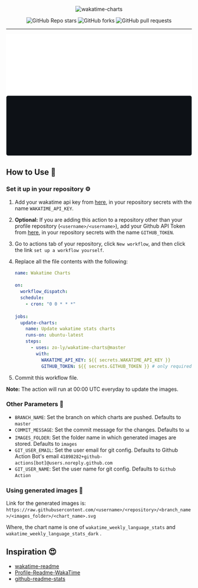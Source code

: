 <div align="center">

![wakatime-charts](https://socialify.git.ci/dvjn/wakatime-charts/image?description=1&font=Inter&owner=1&pattern=Charlie%20Brown&theme=Light "wakatime charts")

![GitHub Repo stars](https://img.shields.io/github/stars/dvjn/wakatime-charts?color=%23dfb317&style=for-the-badge "Github Repo stars")
![GitHub forks](https://img.shields.io/github/forks/dvjn/wakatime-charts?color=%2397ca00&style=for-the-badge "Github forks")
![GitHub pull requests](https://img.shields.io/github/issues-pr-raw/dvjn/wakatime-charts?color=%23fe7d37&label=PULLS&style=for-the-badge "Github pull requests")

---

![Weekly Language Stats](https://raw.githubusercontent.com/zo-ly/zo-ly/main/images/wakatime_weekly_language_stats.svg "Weekly Language Stats")
![Weekly Language Stats](https://raw.githubusercontent.com/zo-ly/zo-ly/main/images/wakatime_weekly_language_stats_dark.svg "Weekly Language Stats Dark")

</div>

## How to Use 🚀

### Set it up in your repository ⚙️

1. Add your wakatime api key from [here](https://wakatime.com/settings/api-key), in your repository secrets with the name `WAKATIME_API_KEY`.

2. **Optional:** If you are adding this action to a repository other than your profile repository (`<username>/<username>`), add your Github API Token from [here](https://github.com/settings/tokens), in your repository secrets with the name `GITHUB_TOKEN`.

3. Go to actions tab of your repository, click `New workflow`, and then click the link `set up a workflow yourself`.

4. Replace all the file contents with the following:

   ```yaml
   name: Wakatime Charts

   on:
     workflow_dispatch:
     schedule:
       - cron: "0 0 * * *"

   jobs:
     update-charts:
       name: Update wakatime stats charts
       runs-on: ubuntu-latest
       steps:
         - uses: zo-ly/wakatime-charts@master
           with:
             WAKATIME_API_KEY: ${{ secrets.WAKATIME_API_KEY }}
             GITHUB_TOKEN: ${{ secrets.GITHUB_TOKEN }} # only required if using the action in repository other than profile
   ```

5. Commit this workflow file.

**Note:** The action will run at 00:00 UTC everyday to update the images.

### Other Parameters 🔧

- `BRANCH_NAME`: Set the branch on which charts are pushed. Defaults to `master`
- `COMMIT_MESSAGE`: Set the commit message for the changes. Defaults to `📊`
- `IMAGES_FOLDER`: Set the folder name in which generated images are stored. Defaults to `images`
- `GIT_USER_EMAIL`: Set the user email for git config. Defaults to Github Action Bot's email `41898282+github-actions[bot]@users.noreply.github.com`
- `GIT_USER_NAME`: Set the user name for git config. Defaults to `Github Action`

### Using generated images 🔗

Link for the generated images is:
`https://raw.githubusercontent.com/<username>/<repository>/<branch_name>/<images_folder>/<chart_name>.svg`

Where, the chart name is one of `wakatime_weekly_language_stats` and `wakatime_weekly_language_stats_dark` .

## Inspiration 😍

- [wakatime-readme](https://github.com/marketplace/actions/waka-readme)
- [Profile-Readme-WakaTime](https://github.com/marketplace/actions/wakatime-stat-update-action)
- [github-readme-stats](https://github.com/anuraghazra/github-readme-stats)
